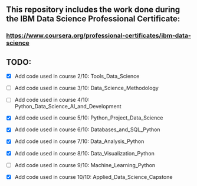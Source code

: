 ## This repository includes the work done during the IBM Data Science Professional Certificate: 

### https://www.coursera.org/professional-certificates/ibm-data-science 
                                                                               
## TODO:

- [x] Add code used in course 2/10: Tools_Data_Science 

- [ ] Add code used in course 3/10: Data_Science_Methodology

- [ ] Add code used in course 4/10: Python_Data_Science_AI_and_Development

- [x] Add code used in course 5/10: Python_Project_Data_Science

- [x] Add code used in course 6/10: Databases_and_SQL_Python

- [x] Add code used in course 7/10: Data_Analysis_Python

- [x] Add code used in course 8/10: Data_Visualization_Python

- [ ] Add code used in course 9/10: Machine_Learning_Python

- [x] Add code used in course 10/10: Applied_Data_Science_Capstone              
